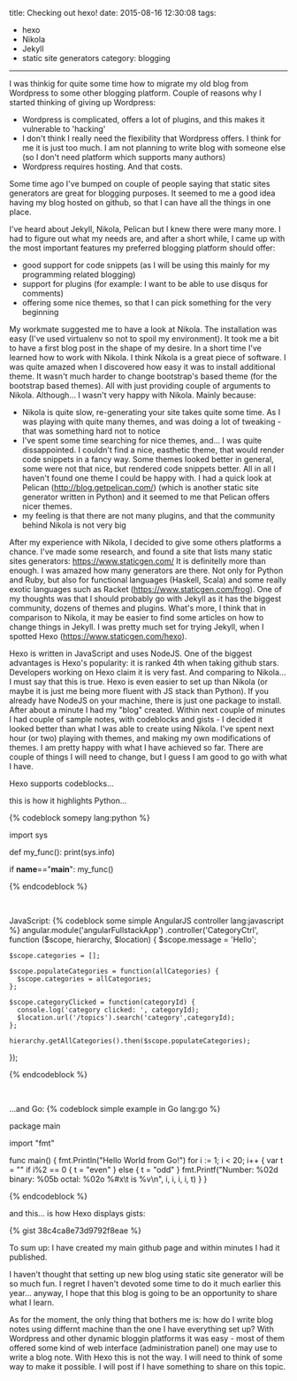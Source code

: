 title: Checking out hexo! 
date: 2015-08-16 12:30:08
tags: 
  - hexo
  - Nikola
  - Jekyll
  - static site generators 
category: blogging
---

I was thinkig for quite some time how to migrate my old blog from Wordpress to some other blogging platform. Couple of reasons why I started thinking of giving up Wordpress:
* Wordpress is complicated, offers a lot of plugins, and this makes it vulnerable to 'hacking' 
* I don't think I really need the flexibility that Wordpress offers. I think for me it is just too much. I am not planning to write blog with someone else (so I don't need platform which supports many authors)
* Wordpress requires hosting. And that costs.

Some time ago I've bumped on couple of people saying that static sites generators are great for blogging purposes. It seemed to me a good idea having my blog hosted on github, so that I can have all the things in one place. 

I've heard about Jekyll, Nikola, Pelican but I knew there were many more. I had to figure out what my needs are, and after a short while, I came up with the most important features my preferred blogging platform should offer:
- good support for code snippets (as I will be using this mainly for my programming related blogging)
- support for plugins (for example: I want to be able to use disqus for comments)
- offering some nice themes, so that I can pick something for the very beginning

My workmate suggested me to have a look at Nikola. The installation was easy (I've used virtualenv so not to spoil my environment). It took me a bit to have a first blog post in the shape of my desire. In a short time I've learned how to work with Nikola. I think Nikola is a great piece of software. I was quite amazed when I discovered how easy it was to install additional theme. It wasn't much harder to change bootstrap's based theme (for the bootstrap based themes). All with just providing couple of arguments to Nikola. Although... I wasn't very happy with Nikola. Mainly because:
- Nikola is quite slow, re-generating your site takes quite some time. As I was playing with quite many themes, and was doing a lot of tweaking - that was something hard not to notice
- I've spent some time searching for nice themes, and... I was quite dissappointed. I couldn't find a nice, easthetic theme, that would render code snippets in a fancy way. Some themes looked better in general, some were not that nice, but rendered code snippets better. All in all I haven't found one theme I could be happy with. I had a quick look at Pelican (http://blog.getpelican.com/) (which is another static site generator written in Python) and it seemed to me that Pelican offers nicer themes.
- my feeling is that there are not many plugins, and that the community behind Nikola is not very big

After my experience with Nikola, I decided to give some others platforms a chance. I've made some research, and found a site that lists many static sites generators: https://www.staticgen.com/ It is definitelly more than enough. I was amazed how many generators are there. Not only for Python and Ruby, but also for functional languages (Haskell, Scala) and some really exotic languages such as Racket (https://www.staticgen.com/frog).
One of my thoughts was that I should probably go with Jekyll as it has the biggest community, dozens of themes and plugins. What's more, I think that in comparison to Nikola, it may be easier to find some articles on how to change things in Jekyll. I was pretty much set for trying Jekyll, when I spotted Hexo (https://www.staticgen.com/hexo).

Hexo is written in JavaScript and uses NodeJS. One of the biggest advantages is Hexo's popularity: it is ranked 4th when taking github stars. Developers working on Hexo claim it is very fast. And comparing to Nikola... I must say that this is true. Hexo is even easier to set up than Nikola (or maybe it is just me being more fluent with JS stack than Python). If you already have NodeJS on your machine, there is just one package to install. After about a minute I had my "blog" created. Within next couple of minutes I had couple of sample notes, with codeblocks and gists - I decided it looked better than what I was able to create using Nikola. I've spent next hour (or two) playing with themes, and making my own modifications of themes. I am pretty happy with what I have achieved so far. There are couple of things I will need to change, but I guess I am good to go with what I have.

Hexo supports codeblocks...

this is how it highlights Python...

{% codeblock somepy lang:python %}

import sys 

def my_func():
  print(sys.info)

if __name__=="__main__":
  my_func()

{% endcodeblock %}          
        
<br/>

JavaScript: 
{% codeblock some simple AngularJS controller lang:javascript %}
angular.module('angularFullstackApp')
  .controller('CategoryCtrl', function ($scope, hierarchy, $location) {
    $scope.message = 'Hello';

    $scope.categories = [];

    $scope.populateCategories = function(allCategories) {
      $scope.categories = allCategories;
    };

    $scope.categoryClicked = function(categoryId) {
      console.log('category clicked: ', categoryId);
      $location.url('/topics').search('category',categoryId);
    };

    hierarchy.getAllCategories().then($scope.populateCategories);
  });

{% endcodeblock %}

<br/>

...and Go:
{% codeblock simple example in Go lang:go %}

package main

import "fmt"

func main() {
  fmt.Println("Hello World from Go!")
  for i := 1; i < 20; i++ {
    var t = ""
    if i%2 == 0 {
      t = "even"
    } else {
      t = "odd"
    }
    fmt.Printf("Number: %02d binary: %05b octal: %02o %#x\t is %v\n", i, i, i, i, t)
  }
}

{% endcodeblock %}


and this... is how Hexo displays gists:

{% gist 38c4ca8e73d9792f8eae %}


To sum up: I have created my main github page and within minutes I had it published.

I haven't thought that setting up new blog using static site generator will be so much fun. I regret I haven't devoted some time to do it much earlier this year... anyway, I hope that this blog is going to be an opportunity to share what I learn.

As for the moment, the only thing that bothers me is: how do I write blog notes using differnt machine than the one I have everything set up? With Wordpress and other dynamic bloggin platforms it was easy - most of them offered some kind of web interface (administration panel) one may use to write a blog note. With Hexo this is not the way. I will need to think of some way to make it possible. I will post if I have something to share on this topic. 
